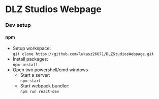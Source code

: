 # DLZ Studios Webpage  


### Dev setup  

#### npm  

* Setup workspace:  
`git clone https://github.com/lukasz26671/DLZStudiosWebpage.git`  
* Install packages:  
`npm install`  
* Open two powershell/cmd windows  
  - Start a server:  
`npm start`  
  - Start webpack bundler:  
`npm run react-dev`  
			
